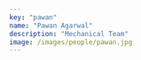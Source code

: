 ```yaml
---
key: "pawan"
name: "Pawan Agarwal"
description: "Mechanical Team"
image: /images/people/pawan.jpg
---
```

